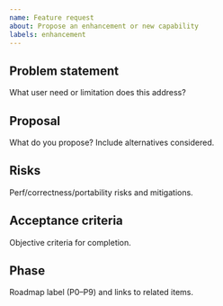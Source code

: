 ```yaml
---
name: Feature request
about: Propose an enhancement or new capability
labels: enhancement
---
```


## Problem statement
What user need or limitation does this address?

## Proposal
What do you propose? Include alternatives considered.

## Risks
Perf/correctness/portability risks and mitigations.

## Acceptance criteria
Objective criteria for completion.

## Phase
Roadmap label (P0–P9) and links to related items.

